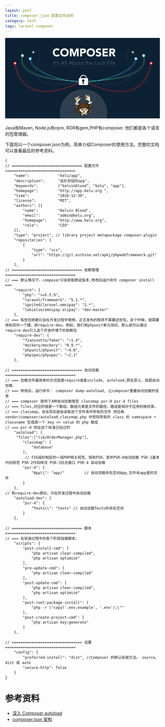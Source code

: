 ```yaml
---
layout: post
title: composer.json 配置文件说明
category: tech
tags: laravel composer
---
```


![](/assets/img/composer2.png)

Java有Maven, Node.js有npm, ROR有gem,PHP有composer. 他们都是各个语言的包管理器。

下面将以一个composer.json为例，简单介绍Composer的使用方法。完整的文档可以查看最后的参考资料。

    {
    // ================================ 配置文件 ================================
        "name":             "kelu/app",
        "description":      "血衫非弧的app",
        "keywords":         ["kelvinblood", "kelu", "app"],
        "homepage":         "http://app.kelu.org ",
        "time":             "2016-12-30",
        "license":          "MIT",
        "authors": [{
            "name":         "Kelvin Blood",
            "email":        "admin@kelu.org",
            "homepage":     "http://www.kelu.org",
            "role":         "CEO"
        }],
        "type": "project", // library project metapackage composer-plugin
        "repositories": [
            {
                "type": "vcs",
                "url": "https://git.oschina.net/apkj/phpwebframework.git"
            }
        ],
    // ================================ 依赖管理 ================================
    // === 默认情况下，composer只会获取稳定版本,修改后运行命令 composer install ===
        "require": {
            "php": ">=5.5.9",
            "laravel/framework": "5.1.*",
            "ignited/laravel-omnipay": "2.*",
            "lokielse/omnipay-alipay": "dev-master"
        },
    // === 有些包依赖只会在开发过程中使用，正式发布的程序不需要这些包，这个时候，就需要用到另外一个键，即require-dev。例如，我们用phpunit单元测试，那么就可以通过require-dev引入这个开发环境下的依赖包
        "require-dev": {
            "fzaninotto/faker": "~1.4",
            "mockery/mockery": "0.9.*",
            "phpunit/phpunit": "~4.0",
            "phpspec/phpspec": "~2.1"
        },
        
    // ================================ 自动加载 ================================
    // === 加载文件最简单的方式就是require或者include, autoload,顾名思义，就是自动加载. 
    // === 修改后，运行命令： composer dump-autoload, 让composer重建自动加载的信息
    // === composer 提供了4种自动加载类型 classmap psr-0 psr-4 files 
    // === files,对应的值是一个数组，数组元素是文件的路径，路径是相对于应用的根目录。
    // === classmap，会在背后就会读取这个文件夹中所有的文件 然后再 vendor/composer/autoload_classmap.php 中怒将所有的 class 的 namespace + classname 生成成一个 key => value 的 php 数组
    // === psr-0 现在这个标准已经过时
        "autoload": {
         "files":["lib/OrderManager.php"],
            "classmap": [
                "database"
            ],
             // FIG组织制定的一组PHP相关规范，简称PSR，其中PSR-0自动加载 PSR-1基本代码规范 PSR-2代码样式 PSR-3日志接口 PSR-4 自动加载
            "psr-4": {
                "App\\": "app/"         // 自动加载命名空间App,文件夹app里的文件
            }
        },
    // 和require-dev类似，只在开发过程中自动加载
        "autoload-dev": {
            "psr-4": {
                "Tests\\": "tests" // 自动加载Tests的命名空间
            }
        },
        
    // ================================ 脚本 ================================
    // === 在安装过程中的各个阶段挂接脚本。
        "scripts": {
            "post-install-cmd": [
                "php artisan clear-compiled",
                "php artisan optimize"
            ],
            "pre-update-cmd": [
                "php artisan clear-compiled"
            ],
            "post-update-cmd": [
                "php artisan clear-compiled",
                "php artisan optimize"
            ],
            "post-root-package-install": [
                "php -r \"copy('.env.example', '.env');\""
            ],
            "post-create-project-cmd": [
                "php artisan key:generate"
            ]
        },
        
    // ================================ 设置 ================================
        "config": {
            "preferred-install": "dist", //Composer 的默认安装方法。 source、dist 或 auto
            "secure-http": false
        }
    }


# 参考资料

* [深入 Composer autoload](http://blog.hans-lizihan.com/php/2015/06/25/php-composer-autoload.html)
* [composer.json 架构](http://docs.phpcomposer.com/04-schema.html)
